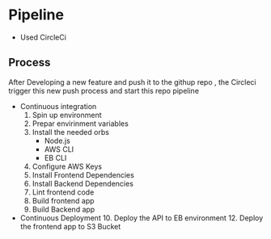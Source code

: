 # Pipeline 
- Used CircleCi
## Process
After Developing a new feature and push it to the githup repo , the Circleci trigger this new push process and start this repo pipeline
* Continuous integration
    1. Spin up environment
    2. Prepar envirinment variables
    3. Install the needed orbs 
        - Node.js
        - AWS CLI 
        - EB CLI
    4. Configure AWS Keys
    5. Install Frontend Dependencies
    6. Install Backend Dependencies
    7. Lint frontend code
    8. Build frontend app
    9. Build Backend app
* Continuous Deployment
    10. Deploy the API to EB environment
    12. Deploy the frontend app to S3 Bucket
